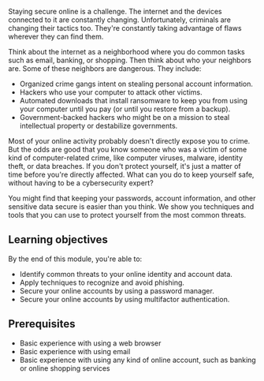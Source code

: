 Staying secure online is a challenge. The internet and the devices connected to it are constantly changing. Unfortunately, criminals are changing their tactics too. They're constantly taking advantage of flaws wherever they can find them.

Think about the internet as a neighborhood where you do common tasks such as email, banking, or shopping. Then think about who your neighbors are. Some of these neighbors are dangerous. They include:

- Organized crime gangs intent on stealing personal account information.
- Hackers who use your computer to attack other victims.
- Automated downloads that install ransomware to keep you from using your computer until you pay (or until you restore from a backup).
- Government-backed hackers who might be on a mission to steal intellectual property or destabilize governments.

Most of your online activity probably doesn't directly expose you to crime. But the odds are good that you know someone who was a victim of some kind of computer-related crime, like computer viruses, malware, identity theft, or data breaches. If you don't protect yourself, it's just a matter of time before you're directly affected. What can you do to keep yourself safe, without having to be a cybersecurity expert?

You might find that keeping your passwords, account information, and other sensitive data secure is easier than you think. We show you techniques and tools that you can use to protect yourself from the most common threats.

## Learning objectives

By the end of this module, you're able to:

- Identify common threats to your online identity and account data.
- Apply techniques to recognize and avoid phishing.
- Secure your online accounts by using a password manager.
- Secure your online accounts by using multifactor authentication.

## Prerequisites

- Basic experience with using a web browser
- Basic experience with using email
- Basic experience with using any kind of online account, such as banking or online shopping services
